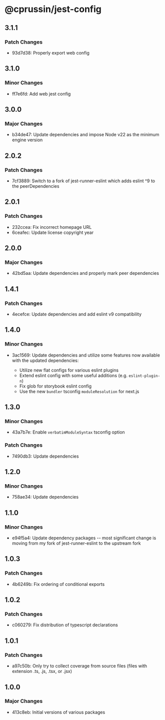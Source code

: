 # @cprussin/jest-config

## 3.1.1

### Patch Changes

- 93d7d38: Properly export web config

## 3.1.0

### Minor Changes

- ff7e6fd: Add web jest config

## 3.0.0

### Major Changes

- b34de47: Update dependencies and impose Node v22 as the minimum engine version

## 2.0.2

### Patch Changes

- 7cf3889: Switch to a fork of jest-runner-eslint which adds eslint ^9 to the peerDependencies

## 2.0.1

### Patch Changes

- 232ccea: Fix incorrect homepage URL
- 6ceafec: Update license copyright year

## 2.0.0

### Major Changes

- 42bd5aa: Update dependencies and properly mark peer dependencies

## 1.4.1

### Patch Changes

- 4ecefce: Update dependencies and add eslint v9 compatibility

## 1.4.0

### Minor Changes

- 3ac1569: Update dependencies and utilize some features now available with the updated dependencies:

  - Utilize new flat configs for various eslint plugins
  - Extend eslint config with some useful additions (e.g. `eslint-plugin-n`)
  - Fix glob for storybook eslint config
  - Use the new `bundler` tsconfig `moduleResolution` for next.js

## 1.3.0

### Minor Changes

- 43a7b7e: Enable `verbatimModuleSyntax` tsconfig option

### Patch Changes

- 7490db3: Update dependencies

## 1.2.0

### Minor Changes

- 758ae34: Update dependencies

## 1.1.0

### Minor Changes

- e94f5a4: Update dependency packages -- most significant change is moving from my fork of jest-runner-eslint to the upstream fork

## 1.0.3

### Patch Changes

- 4b6249b: Fix ordering of conditional exports

## 1.0.2

### Patch Changes

- c060279: Fix distribution of typescript declarations

## 1.0.1

### Patch Changes

- a97c50b: Only try to collect coverage from source files (files with extension .ts, .js, .tsx, or .jsx)

## 1.0.0

### Major Changes

- 413c8eb: Initial versions of various packages
